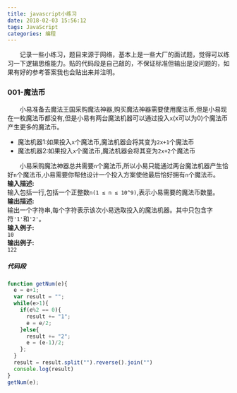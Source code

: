 ```yaml
---
title: javascript小练习
date: 2018-02-03 15:56:12
tags: JavaScript
categories: 编程
---
```

　　记录一些小练习，题目来源于网络，基本上是一些大厂的面试题，觉得可以练习一下逻辑思维能力。贴的代码段是自己敲的，不保证标准但输出是没问题的，如果有好的参考答案我也会贴出来并注明。<!--more-->
### 001-魔法币
　　小易准备去魔法王国采购魔法神器,购买魔法神器需要使用魔法币,但是小易现在一枚魔法币都没有,但是小易有两台魔法机器可以通过投入`x`(x可以为0)个魔法币产生更多的魔法币。  

- 魔法机器1:如果投入`x`个魔法币,魔法机器会将其变为`2x+1`个魔法币  
- 魔法机器2:如果投入`x`个魔法币,魔法机器会将其变为`2x+2`个魔法币  

　　小易采购魔法神器总共需要`n`个魔法币,所以小易只能通过两台魔法机器产生恰好`n`个魔法币,小易需要你帮他设计一个投入方案使他最后恰好拥有`n`个魔法币。  
**输入描述:**  
输入包括一行,包括一个正整数`n(1 ≤ n ≤ 10^9)`,表示小易需要的魔法币数量。  
**输出描述:**  
输出一个字符串,每个字符表示该次小易选取投入的魔法机器。其中只包含字符`'1'`和`'2'`。  
**输入例子:**  
`10`  
**输出例子:**  
`122`  

##### 代码段
```javascript
function getNum(e){
  e = e+1;
  var result = "";
  while(e>1){
    if(e%2 == 0){
      result += "1";
      e = e/2;
    }else{
      result += "2";
      e = (e-1)/2;
    };
  }
  result = result.split("").reverse().join("")
  console.log(result)
}
getNum(e);
```

